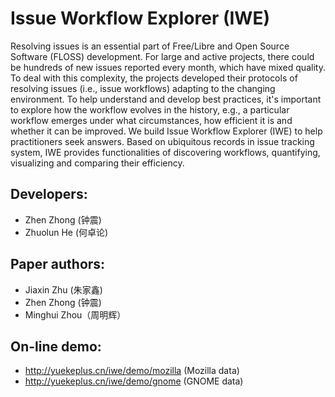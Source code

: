 # Issue Workflow Explorer (IWE)
Resolving issues is an essential part of Free/Libre and Open Source Software (FLOSS) development. For large and active projects, there could be hundreds of new issues reported every month, which have mixed quality. To deal with this complexity, the projects developed their protocols of resolving issues (i.e., issue workflows) adapting to the changing environment. To help understand and develop best practices, it's important to explore how the workflow evolves in the history, e.g., a particular workflow emerges under what circumstances, how efficient it is and whether it can be improved. We build Issue Workflow Explorer (IWE) to help practitioners seek answers. Based on ubiquitous records in issue tracking system, IWE provides functionalities of discovering workflows, quantifying, visualizing and comparing their efficiency.

## Developers:
- Zhen Zhong (钟震)
- Zhuolun He (何卓论)

## Paper authors:
- Jiaxin Zhu (朱家鑫)
- Zhen Zhong (钟震)
- Minghui Zhou（周明辉）

## On-line demo:
- http://yuekeplus.cn/iwe/demo/mozilla	(Mozilla data)
- http://yuekeplus.cn/iwe/demo/gnome		(GNOME data)
